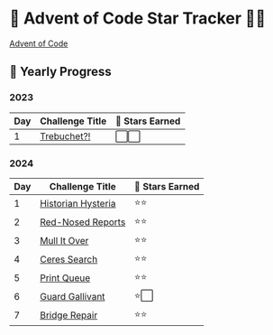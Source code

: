 # 🌟 Advent of Code Star Tracker 🎄✨

[Advent of Code](https://adventofcode.com/)

## 📅 Yearly Progress

### 2023

| Day  | Challenge Title           | 🌟 Stars Earned |
|------|----------------------------|-----------------|
| 1    | [Trebuchet?!](#)          | ⬜⬜              |

### 2024

| Day  | Challenge Title           | 🌟 Stars Earned |
|------|----------------------------|-----------------|
| 1    | [Historian Hysteria](#)          | ⭐⭐              |
| 2    | [Red-Nosed Reports](#)                | ⭐⭐              |
| 3    | [Mull It Over](#)    | ⭐⭐              |
| 4    | [Ceres Search](#)          | ⭐⭐              |
| 5    | [Print Queue](#) | ⭐⭐              |
| 6    | [Guard Gallivant](#)          | ⭐⬜              |
| 7    | [Bridge Repair](#)| ⭐⭐             |
